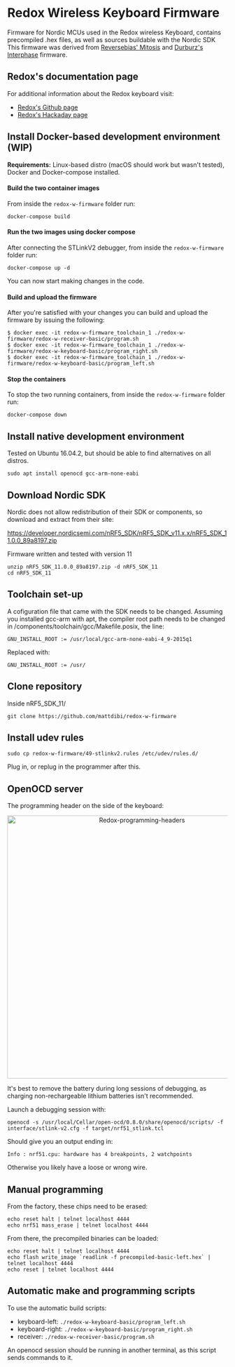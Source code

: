 # Redox Wireless Keyboard Firmware
Firmware for Nordic MCUs used in the Redox wireless Keyboard, contains precompiled .hex files, as well as sources buildable with the Nordic SDK
This firmware was derived from [Reversebias' Mitosis](https://github.com/reversebias/mitosis) and [Durburz's Interphase](https://github.com/Durburz/interphase-firmware/) firmware.

## Redox's documentation page
For additional information about the Redox keyboard visit:
- [Redox's Github page](https://github.com/mattdibi/redox-keyboard)
- [Redox's Hackaday page](https://hackaday.io/project/160610-redox-keyboard)

## Install Docker-based development environment (WIP)

**Requirements:** Linux-based distro (macOS should work but wasn't tested), Docker and Docker-compose installed.

#### Build the two container images

From inside the `redox-w-firmware` folder run:

```
docker-compose build
```

#### Run the two images using docker compose

After connecting the STLinkV2 debugger, from inside the `redox-w-firmware` folder run:

```
docker-compose up -d
```

You can now start making changes in the code.

#### Build and upload the firmware

After you're satisfied with your changes you can build and upload the firmware by issuing the following:

```
$ docker exec -it redox-w-firmware_toolchain_1 ./redox-w-firmware/redox-w-receiver-basic/program.sh
$ docker exec -it redox-w-firmware_toolchain_1 ./redox-w-firmware/redox-w-keyboard-basic/program_right.sh
$ docker exec -it redox-w-firmware_toolchain_1 ./redox-w-firmware/redox-w-keyboard-basic/program_left.sh
```

#### Stop the containers

To stop the two running containers, from inside the `redox-w-firmware` folder run:

```
docker-compose down
```

## Install native development environment

Tested on Ubuntu 16.04.2, but should be able to find alternatives on all distros.

```
sudo apt install openocd gcc-arm-none-eabi
```

## Download Nordic SDK

Nordic does not allow redistribution of their SDK or components, so download and extract from their site:

https://developer.nordicsemi.com/nRF5_SDK/nRF5_SDK_v11.x.x/nRF5_SDK_11.0.0_89a8197.zip

Firmware written and tested with version 11

```
unzip nRF5_SDK_11.0.0_89a8197.zip -d nRF5_SDK_11
cd nRF5_SDK_11
```

## Toolchain set-up

A cofiguration file that came with the SDK needs to be changed. Assuming you installed gcc-arm with apt, the compiler root path needs to be changed in /components/toolchain/gcc/Makefile.posix, the line:

```
GNU_INSTALL_ROOT := /usr/local/gcc-arm-none-eabi-4_9-2015q1
```

Replaced with:

```
GNU_INSTALL_ROOT := /usr/
```

## Clone repository
Inside nRF5_SDK_11/

```
git clone https://github.com/mattdibi/redox-w-firmware
```

## Install udev rules

```
sudo cp redox-w-firmware/49-stlinkv2.rules /etc/udev/rules.d/
```
Plug in, or replug in the programmer after this.

## OpenOCD server
The programming header on the side of the keyboard:

<p align="center">
<img src="img/IMAG0596.jpg" alt="Redox-programming-headers" width="600"/>
</p>

It's best to remove the battery during long sessions of debugging, as charging non-rechargeable lithium batteries isn't recommended.

Launch a debugging session with:

```
openocd -s /usr/local/Cellar/open-ocd/0.8.0/share/openocd/scripts/ -f interface/stlink-v2.cfg -f target/nrf51_stlink.tcl
```
Should give you an output ending in:

```
Info : nrf51.cpu: hardware has 4 breakpoints, 2 watchpoints
```
Otherwise you likely have a loose or wrong wire.


## Manual programming
From the factory, these chips need to be erased:

```
echo reset halt | telnet localhost 4444
echo nrf51 mass_erase | telnet localhost 4444
```
From there, the precompiled binaries can be loaded:

```
echo reset halt | telnet localhost 4444
echo flash write_image `readlink -f precompiled-basic-left.hex` | telnet localhost 4444
echo reset | telnet localhost 4444
```

## Automatic make and programming scripts
To use the automatic build scripts:
* keyboard-left: `./redox-w-keyboard-basic/program_left.sh`
* keyboard-right: `./redox-w-keyboard-basic/program_right.sh`
* receiver: `./redox-w-receiver-basic/program.sh`

An openocd session should be running in another terminal, as this script sends commands to it.
